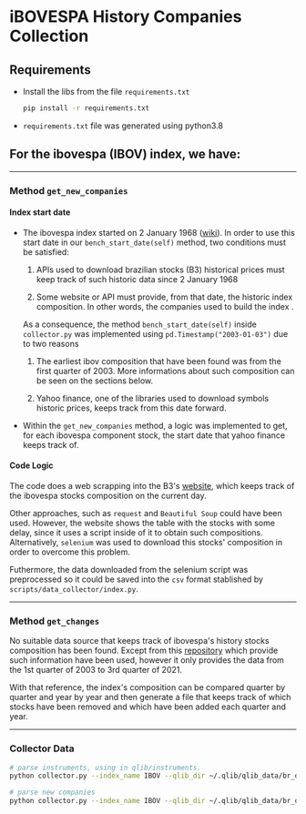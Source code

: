 # iBOVESPA History Companies Collection

## Requirements

- Install the libs from the file `requirements.txt`

    ```bash
    pip install -r requirements.txt
    ```
- `requirements.txt` file was generated using python3.8

## For the ibovespa (IBOV) index, we have:

<hr/>

### Method `get_new_companies`

#### <b>Index start date</b>

- The ibovespa index started on 2 January 1968 ([wiki](https://en.wikipedia.org/wiki/%C3%8Dndice_Bovespa)).  In order to use this start date in our `bench_start_date(self)` method, two conditions must be satisfied:
    1) APIs used to download brazilian stocks (B3) historical prices must keep track of such historic data since 2 January 1968

    2) Some website or API must provide, from that date, the historic index composition. In other words, the companies used to build the index .

    As a consequence, the method `bench_start_date(self)` inside `collector.py` was implemented using `pd.Timestamp("2003-01-03")` due to two reasons

    1) The earliest ibov composition that have been found was from the first quarter of 2003. More informations about such composition can be seen on the sections below.

    2) Yahoo finance, one of the libraries used to download symbols historic prices, keeps track from this date forward.

- Within the `get_new_companies` method, a logic was implemented to get, for each ibovespa component stock, the start date that yahoo finance keeps track of.

#### <b>Code Logic</b>

The code does a web scrapping into the B3's [website](https://sistemaswebb3-listados.b3.com.br/indexPage/day/IBOV?language=pt-br), which keeps track of the ibovespa stocks composition on the current day. 

Other approaches, such as `request` and `Beautiful Soup` could have been used. However, the website shows the table with the stocks with some delay, since it uses a script inside of it to obtain such compositions.
Alternatively, `selenium` was used to download this stocks' composition in order to overcome this problem.

Futhermore, the data downloaded from the selenium script  was preprocessed so it could be saved into the `csv` format stablished by `scripts/data_collector/index.py`.

<hr/>

### Method `get_changes` 

No suitable data source that keeps track of ibovespa's history stocks composition has been found. Except from this [repository](https://github.com/igor17400/IBOV-HCI) which provide such information have been used, however it only provides the data from the 1st quarter of 2003 to 3rd quarter of 2021.

With that reference, the index's composition can be compared quarter by quarter and year by year and then generate a file that keeps track of which stocks have been removed and which have been added each quarter and year.

<hr/>

### Collector Data

```bash
# parse instruments, using in qlib/instruments.
python collector.py --index_name IBOV --qlib_dir ~/.qlib/qlib_data/br_data --method parse_instruments --market_index br_index

# parse new companies
python collector.py --index_name IBOV --qlib_dir ~/.qlib/qlib_data/br_data --method save_new_companies --market_index br_index
```

